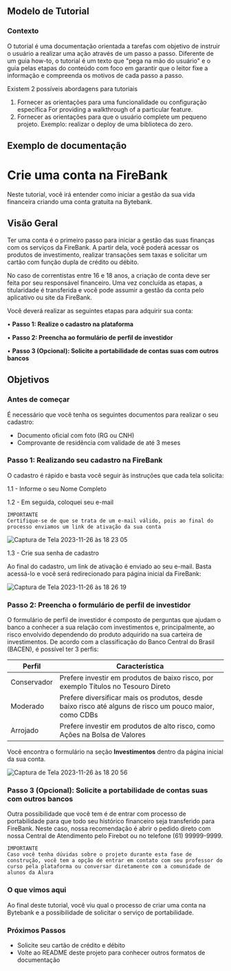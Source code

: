 
## Modelo de Tutorial 

### Contexto 
O tutorial é uma documentação orientada a tarefas com objetivo de instruir o usuário a realizar uma ação através de um passo a passo. Diferente de um guia how-to, o tutorial é um texto que "pega na mão do usuário" e o guia pelas etapas do conteúdo com foco em garantir que o leitor fixe a informação e compreenda os motivos de cada passo a passo. 

Existem 2 possíveis abordagens para tutoriais 
1. Fornecer as orientações para uma funcionalidade ou configuração específica For providing a walkthrough of a particular feature.
2. Fornecer as orientações para que o usuário complete um pequeno projeto. Exemplo: realizar o deploy de uma biblioteca do zero. 

## Exemplo de documentação 

# Crie uma conta na FireBank 

Neste tutorial, você irá entender como iniciar a gestão da sua vida financeira criando uma conta gratuita na Bytebank.

## Visão Geral 

Ter uma conta é o primeiro passo para iniciar a gestão das suas finanças com os serviços da FireBank. A partir dela, você poderá acessar os produtos de investimento, realizar transações sem taxas e solicitar um cartão com função dupla de crédito ou débito. 

No caso de correntistas entre 16 e 18 anos, a criação de conta deve ser feita por seu responsável financeiro. Uma vez concluída as etapas, a titularidade é transferida e você pode assumir a gestão da conta pelo aplicativo ou site da FireBank. 

Você deverá realizar as seguintes etapas para adquirir sua conta: 

• **Passo 1: Realize o cadastro na plataforma** 

• **Passo 2: Preencha ao formulário de perfil de investidor**

• **Passo 3 (Opcional): Solicite a portabilidade de contas suas com outros bancos** 

## Objetivos 

### Antes de começar 
É necessário que você tenha os seguintes documentos para realizar o seu cadastro:

* Documento oficial com foto (RG ou CNH)
* Comprovante de residência com validade de até 3 meses

### Passo 1: Realizando seu cadastro na FireBank 

O cadastro é rápido e basta você seguir às instruções que cada tela solicita:
 
1.1 - Informe o seu Nome Completo 

1.2 - Em seguida, coloquei seu e-mail 

```
IMPORTANTE 
Certifique-se de que se trata de um e-mail válido, pois ao final do processo enviamos um link de ativação da sua conta
``` 

![Captura de Tela 2023-11-26 às 18 23 05](https://github.com/marimoreiratw/projeto-alura/assets/98783099/a461076c-51d2-4df5-aaa4-cf23a0e44a41)

1.3 - Crie sua senha de cadastro 


Ao final do cadastro, um link de ativação é enviado ao seu e-mail. Basta acessá-lo e você será redirecionado para página inicial da FireBank: 


![Captura de Tela 2023-11-26 às 18 26 19](https://github.com/marimoreiratw/projeto-alura/assets/98783099/77fd7938-8106-4073-86c0-37023aa705f5)



### Passo 2: Preencha o formulário de perfil de investidor 

O formulário de perfil de investidor é composto de perguntas que ajudam o banco a conhecer a sua relação com investimentos e, principalmente, ao risco envolvido dependendo do produto adquirido na sua carteira de investimentos. De acordo com a classificação do Banco Central do Brasil (BACEN), é possível ter 3 perfis:

| Perfil | Característica |
|-----------------------------------------------------------------------------------------------------------------|------------------------------------------------------------------------------------------------------------------------------------------------------------------------------------------------------------------------------------------------------------------------------------------------------------------------------------|
| Conservador | Prefere investir em produtos de baixo risco, por exemplo Títulos no Tesouro Direto |
| Moderado | Prefere diversificar mais os produtos, desde baixo risco até alguns de risco um pouco maior, como CDBs |
| Arrojado | Prefere investir em produtos de alto risco, como Ações na Bolsa de Valores | 

Você encontra o formulário na seção **Investimentos** dentro da página inicial da sua conta. 

![Captura de Tela 2023-11-26 às 18 20 56](https://github.com/marimoreiratw/projeto-alura/assets/98783099/c39eaa28-7581-4acb-aca6-3730707fec0e)


### Passo 3 (Opcional): Solicite a portabilidade de contas suas com outros bancos

Outra possibilidade que você tem é de entrar com processo de portabilidade para que todo seu histórico financeiro seja transferido para FireBank. Neste caso, nossa recomendação é abrir o pedido direto com nossa Central de Atendimento pelo Firebot ou no telefone (61) 99999-9999. 


```
IMPORTANTE
Caso você tenha dúvidas sobre o projeto durante esta fase de construção, você tem a opção de entrar em contato com seu professor do curso pela plataforma ou conversar diretamente com a comunidade de alunos da Alura
```


### O que vimos aqui 

Ao final deste tutorial, você viu qual o processo de criar uma conta na Bytebank e a possibilidade de solicitar o serviço de portabilidade.

### Próximos Passos 
* Solicite seu cartão de crédito e débito
* Volte ao README deste projeto para conhecer outros formatos de documentação 
